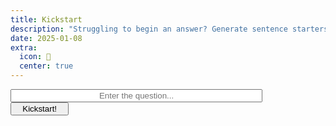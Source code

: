 ```yaml
---
title: Kickstart
description: "Struggling to begin an answer? Generate sentence starters to get going."
date: 2025-01-08
extra:
  icon: 🛵
  center: true
---
```


<input type=text id="question-input" placeholder="Enter the question..." style="min-width:80%;text-align:center">
<br>
<button type="button" id="button" onclick="sendToAPI(event)" style="min-width:7em">Kickstart!</button><p id=loader>⏳</p>

<div id=card-container></div>

<style>

#loader {
    display: none;
    animation: rotate 1s linear infinite;
}

@keyframes rotate {
    0% {
        transform: rotate(0deg);
    }
    100% {
        transform: rotate(360deg);
    }
}

.starter-card {
    background-color: var(--a);
    color:var(--b);
    border-radius: var(--border-radius);
    padding: 10px;
    box-shadow: 0 4px 10px rgba(0, 0, 0, 0.2);
    max-width: 300px;
    margin: 10px auto;
    text-align: center;
    font-size: 16px;
    animation: fade-in-down 0.5s ease;
}

@keyframes fade-in-down {
    from {
        opacity: 0;
        transform: translateY(20px);
    }
    to {
        opacity: 1;
        transform: translateY(0);
    }
}

#question-input:disabled {
    background-color: #f0f0f0;
    color: #b0b0b0;
}

</style>

<script>
function sendToAPI(event) {
  if (event) event.preventDefault(); 
  const input = document.getElementById('question-input');
  const button = document.getElementById('button');
  const container = document.getElementById('card-container')
  const loader = document.getElementById('loader')
  container.innerHTML = ""
  button.style.display = "none";
  loader.style.display = "block";
  input.disabled = true;
  button.disabled = true;
  setTimeout(() => {
  fetch(`https://api.mxb.fyi/kickstart?query=${encodeURIComponent(input.value)}`)
      .then(response => response.json())
      .then(data => {
        data.response.forEach((answer, index) => {
          setTimeout(() => {
              var starterCard = document.createElement('div');
              starterCard.className = 'starter-card';
              starterCard.innerHTML = `<p>${answer}</p>`;
              container.appendChild(starterCard);
          }, index * 300);
        });
      }).catch(error => console.error('Error:', error))
      .finally(() => {
          input.disabled = false;
          button.disabled = false;
          button.style.display = "initial";
          loader.style.display = "none";
          button.innerText = "Kickstart!";
      });
}, 10);
}
</script>
